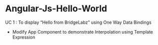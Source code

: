 # Angular-Js-Hello-World
UC 1 : To display “Hello from BridgeLabz” using One Way Data Bindings
- Modify App Component to demonstrate Interpolation using Template Expression
